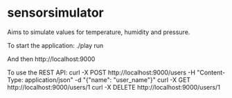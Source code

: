 # sensorsimulator
Aims to simulate values for temperature, humidity and pressure.

To start the application:
    ./play run

And then http://localhost:9000

To use the REST API:
	curl -X POST http://localhost:9000/users -H "Content-Type: application/json" -d "{\"name\": \"user_name\"}"
	curl -X GET http://localhost:9000/users/1 
	curl -X DELETE http://localhost:9000/users/1 
